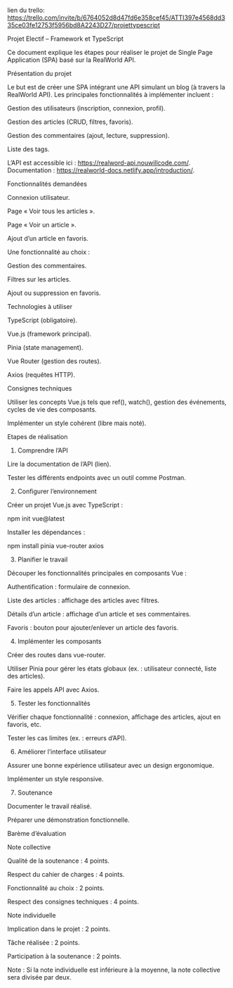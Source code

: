 lien du trello: https://trello.com/invite/b/6764052d8d47fd6e358cef45/ATTI397e4568dd335ce03fe12753f5956bd8A2243D27/projettypescript

Projet Electif – Framework et TypeScript

Ce document explique les étapes pour réaliser le projet de Single Page Application (SPA) basé sur la RealWorld API.

Présentation du projet

Le but est de créer une SPA intégrant une API simulant un blog (à travers la RealWorld API).
Les principales fonctionnalités à implémenter incluent :

Gestion des utilisateurs (inscription, connexion, profil).

Gestion des articles (CRUD, filtres, favoris).

Gestion des commentaires (ajout, lecture, suppression).

Liste des tags.

L’API est accessible ici : https://realword-api.nouwillcode.com/.
Documentation : https://realworld-docs.netlify.app/introduction/.

Fonctionnalités demandées

Connexion utilisateur.

Page « Voir tous les articles ».

Page « Voir un article ».

Ajout d’un article en favoris.

Une fonctionnalité au choix :

Gestion des commentaires.

Filtres sur les articles.

Ajout ou suppression en favoris.

Technologies à utiliser

TypeScript (obligatoire).

Vue.js (framework principal).

Pinia (state management).

Vue Router (gestion des routes).

Axios (requêtes HTTP).

Consignes techniques

Utiliser les concepts Vue.js tels que ref(), watch(), gestion des événements, cycles de vie des composants.

Implémenter un style cohérent (libre mais noté).

Etapes de réalisation

1. Comprendre l’API

Lire la documentation de l’API (lien).

Tester les différents endpoints avec un outil comme Postman.

2. Configurer l’environnement

Créer un projet Vue.js avec TypeScript :

npm init vue@latest

Installer les dépendances :

npm install pinia vue-router axios

3. Planifier le travail

Découper les fonctionnalités principales en composants Vue :

Authentification : formulaire de connexion.

Liste des articles : affichage des articles avec filtres.

Détails d’un article : affichage d’un article et ses commentaires.

Favoris : bouton pour ajouter/enlever un article des favoris.

4. Implémenter les composants

Créer des routes dans vue-router.

Utiliser Pinia pour gérer les états globaux (ex. : utilisateur connecté, liste des articles).

Faire les appels API avec Axios.

5. Tester les fonctionnalités

Vérifier chaque fonctionnalité : connexion, affichage des articles, ajout en favoris, etc.

Tester les cas limites (ex. : erreurs d’API).

6. Améliorer l’interface utilisateur

Assurer une bonne expérience utilisateur avec un design ergonomique.

Implémenter un style responsive.

7. Soutenance

Documenter le travail réalisé.

Préparer une démonstration fonctionnelle.

Barème d’évaluation

Note collective

Qualité de la soutenance : 4 points.

Respect du cahier de charges : 4 points.

Fonctionnalité au choix : 2 points.

Respect des consignes techniques : 4 points.

Note individuelle

Implication dans le projet : 2 points.

Tâche réalisée : 2 points.

Participation à la soutenance : 2 points.

Note : Si la note individuelle est inférieure à la moyenne, la note collective sera divisée par deux.
